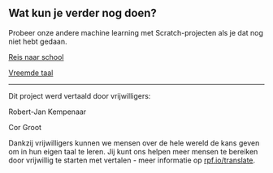 ## Wat kun je verder nog doen?

Probeer onze andere machine learning met Scratch-projecten als je dat nog niet hebt gedaan.

[Reis naar school](https://projects.raspberrypi.org/nl-NL/projects/journey-to-school)

[Vreemde taal](https://projects.raspberrypi.org/nl-NL/projects/alien-language)


***
Dit project werd vertaald door vrijwilligers:

Robert-Jan Kempenaar

Cor Groot

Dankzij vrijwilligers kunnen we mensen over de hele wereld de kans geven om in hun eigen taal te leren. Jij kunt ons helpen meer mensen te bereiken door vrijwillig te starten met vertalen - meer informatie op [rpf.io/translate](https://rpf.io/translate).